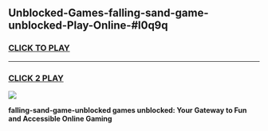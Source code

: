 
## Unblocked-Games-falling-sand-game-unblocked-Play-Online-#l0q9q
<h3>
<a href="https://premium.freeplayer.one?title=falling-sand-game-unblocked&ref=27F">CLICK TO PLAY</a></h3>
<hr>

<h3>
<a href="https://premium.freeplayer.one?title=falling-sand-game-unblocked&ref=27F">CLICK 2 PLAY</a>
  
</h3>

<a href="https://premium.freeplayer.one?title=falling-sand-game-unblocked&ref=27F"><img src="https://clearcache.store/games.png"></a>


**falling-sand-game-unblocked games unblocked: Your Gateway to Fun and Accessible Online Gaming**
